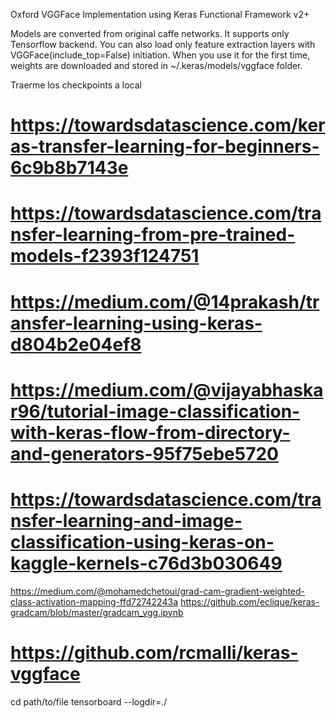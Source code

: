 
Oxford VGGFace Implementation using Keras Functional Framework v2+

Models are converted from original caffe networks.
It supports only Tensorflow backend.
You can also load only feature extraction layers with VGGFace(include_top=False) initiation.
When you use it for the first time, weights are downloaded and stored in ~/.keras/models/vggface folder.

Traerme los checkpoints a local

# https://towardsdatascience.com/keras-transfer-learning-for-beginners-6c9b8b7143e
# https://towardsdatascience.com/transfer-learning-from-pre-trained-models-f2393f124751
# https://medium.com/@14prakash/transfer-learning-using-keras-d804b2e04ef8
# https://medium.com/@vijayabhaskar96/tutorial-image-classification-with-keras-flow-from-directory-and-generators-95f75ebe5720
# https://towardsdatascience.com/transfer-learning-and-image-classification-using-keras-on-kaggle-kernels-c76d3b030649

https://medium.com/@mohamedchetoui/grad-cam-gradient-weighted-class-activation-mapping-ffd72742243a
https://github.com/eclique/keras-gradcam/blob/master/gradcam_vgg.ipynb

# https://github.com/rcmalli/keras-vggface

cd path/to/file
tensorboard --logdir=./